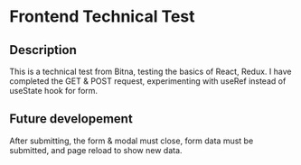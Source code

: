 # Frontend Technical Test

## Description

This is a technical test from Bitna, testing the basics of React, Redux. I have completed the GET & POST request, experimenting with useRef instead of useState hook for form.

## Future developement

After submitting, the form & modal must close, form data must be submitted, and page reload to show new data.
